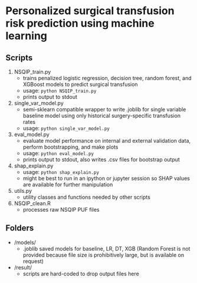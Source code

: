 # Personalized surgical transfusion risk prediction using machine learning

## Scripts
1. NSQIP_train.py
    - trains penalized logistic regression, decision tree, random forest, and XGBoost models to predict surgical transfusion
    - usage: `python NSQIP_train.py`
    - prints output to stdout
2. single_var_model.py
    - semi-sklearn compatible wrapper to write .joblib for single variable baseline model using only historical surgery-specific transfusion rates
    - usage: `python single_var_model.py`
3. eval_model.py
    - evaluate model performance on internal and external validation data, perform bootstrapping, and make plots
    - usage: `python eval_model.py`
    - prints output to stdout, also writes .csv files for bootstrap output
4. shap_explain.py
    - usage: `python shap_explain.py`
    - might be best to run in an ipython or jupyter session so SHAP values are available for further manipulation
5. utils.py
    - utility classes and functions needed by other scripts
6. NSQIP_clean.R
    - processes raw NSQIP PUF files


## Folders
- /models/ 
    - .joblib saved models for baseline, LR, DT, XGB (Random Forest is not provided because file size is prohibitively large, but is available on request)
- /result/
    - scripts are hard-coded to drop output files here
